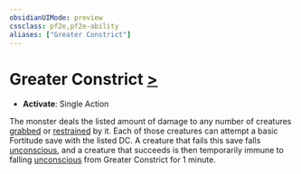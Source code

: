 ```yaml
---
obsidianUIMode: preview
cssclass: pf2e,pf2e-ability
aliases: ["Greater Constrict"]
---
```

# Greater Constrict [>](rules/core-rulebook/chapter-9-playing-the-game.md#Actions "Single Action")

- **Activate**: Single Action

The monster deals the listed amount of damage to any number of creatures [grabbed](rules/conditions.md#Grabbed) or [restrained](rules/conditions.md#Restrained) by it. Each of those creatures can attempt a basic Fortitude save with the listed DC. A creature that fails this save falls [unconscious](rules/conditions.md#Unconscious), and a creature that succeeds is then temporarily immune to falling [unconscious](rules/conditions.md#Unconscious) from Greater Constrict for 1 minute.